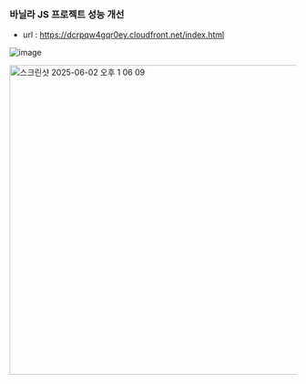 ### 바닐라 JS 프로젝트 성능 개선
- url : https://dcrpqw4gqr0ey.cloudfront.net/index.html


![image](https://github.com/user-attachments/assets/3d4a9f3c-4935-4501-aa56-632cd7442ec8)

<img width="543" alt="스크린샷 2025-06-02 오후 1 06 09" src="https://github.com/user-attachments/assets/cf9aeee5-8d16-4de7-a875-6f11f0edc6f5" />
